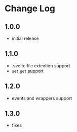 # Change Log
## 1.0.0

- initial release

## 1.1.0

- .svelte file extention support
- `set` `get` support

## 1.2.0

- events and wrappers support

## 1.3.0

- fixes